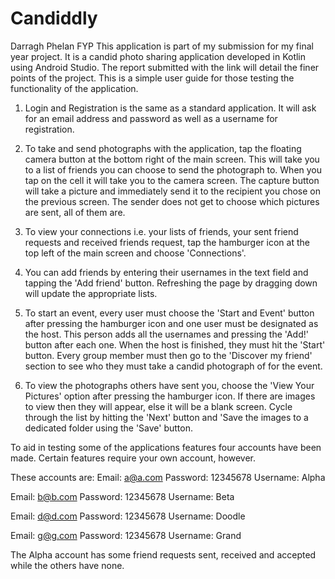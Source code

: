 # Candiddly
Darragh Phelan FYP
This application is part of my submission for my final year project. It is a candid photo sharing application 
developed in Kotlin using Android Studio. The report submitted with the link will detail the finer points of 
the project. This is a simple user guide for those testing the functionality of the application.

1. Login and Registration is the same as a standard application. It will ask for an email address and password
as well as a username for registration.

2. To take and send photographs with the application, tap the floating camera button at the bottom right 
of the main screen. This will take you to a list of friends you can choose to send the photograph to. When 
you tap on the cell it will take you to the camera screen. The capture button will take a picture and 
immediately send it to the recipient you chose on the previous screen. The sender does not get to choose 
which pictures are sent, all of them are.

3. To view your connections i.e. your lists of friends, your sent friend requests and received friends
request, tap the hamburger icon at the top left of the main screen and choose 'Connections'. 

4. You can add friends by entering their usernames in the text field and tapping the 'Add friend' button.
Refreshing the page by dragging down will update the appropriate lists.

5. To start an event, every user must choose the 'Start and Event' button after pressing the hamburger icon
and one user must be designated as the host. This person adds all the usernames and pressing the 'Add!' 
button after each one. When the host is finished, they must hit the 'Start' button. Every group member must 
then go to the 'Discover my friend' section to see who they must take a candid photograph of for the event.

6. To view the photographs others have sent you, choose the 'View Your Pictures' option after pressing the
hamburger icon. If there are images to view then they will appear, else it will be a blank screen. Cycle 
through the list by hitting the 'Next' button and 'Save the images to a dedicated folder using the 'Save'
button.

To aid in testing some of the applications features four accounts have been made. Certain features require
your own account, however. 

These accounts are:
Email: a@a.com
Password: 12345678
Username: Alpha

Email: b@b.com
Password: 12345678
Username: Beta

Email: d@d.com
Password: 12345678
Username: Doodle

Email: g@g.com
Password: 12345678
Username: Grand

The Alpha account has some friend requests sent, received and accepted while the others have none.
